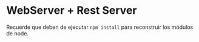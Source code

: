 # WebServer + Rest Server

Recuerde que deben de ejecutar ```npm install``` para reconstruir los módulos de node.